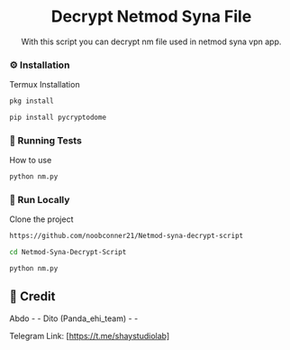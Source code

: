 <div align='center'>

<h1>Decrypt Netmod Syna File</h1>


<p>With this script you can decrypt nm file used in netmod syna vpn app.</p>



</div>


### :gear: Installation

Termux Installation
```bash
pkg install
```

```bash
pip install pycryptodome
```


### :test_tube: Running Tests

How to use
```bash
python nm.py
```


### :running: Run Locally

Clone the project

```bash
https://github.com/noobconner21/Netmod-syna-decrypt-script
```

```bash
cd Netmod-Syna-Decrypt-Script
```

```bash
python nm.py
```


## :handshake: Credit

Abdo - -
Dito (Panda_ehi_team) - -

Telegram Link: [https://t.me/shaystudiolab]
